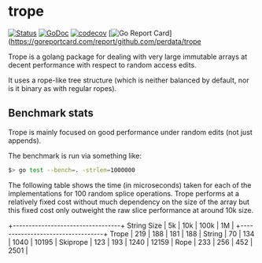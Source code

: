 # trope

[![Status](https://travis-ci.org/perdata/trope.svg?branch=master)](https://travis-ci.org/perdata/trope?branch=master)
[![GoDoc](https://godoc.org/github.com/perdata/trope?status.svg)](https://godoc.org/github.com/perdata/trope)
[![codecov](https://codecov.io/gh/perdata/trope/branch/master/graph/badge.svg)](https://codecov.io/gh/perdata/trope)
[![Go Report Card](https://goreportcard.com/badge/github.com/perdata/trope)](https://goreportcard.com/report/github.com/perdata/trope

Trope is a golang package for dealing with very large immutable arrays
at decent performance with respect to random access edits.

It uses a rope-like tree structure (which is neither balanced by
default, nor is it binary as with regular ropes).

## Benchmark stats

Trope is mainly focused on good performance under random edits (not
just appends).

The benchmark is run via something like: 

```sh
$> go test --bench=. -strlen=1000000
```

The following table shows the time (in microseconds) taken for each of
the implementations for 100 random splice operations. Trope performs
at a relatively fixed cost without much dependency on the size of the
array but this fixed cost only outweight the raw slice performance at
around 10k size.

+----------------------------------+
String Size | 5k | 10k | 100k | 1M |
+----------------------------------+
Trope | 219 | 188 | 181 | 188 |
String | 70 | 134 | 1040 | 10195 | 
Skiprope | 123 | 193 | 1240 | 12159 |
Rope | 233 | 256 | 452 | 2501 |



